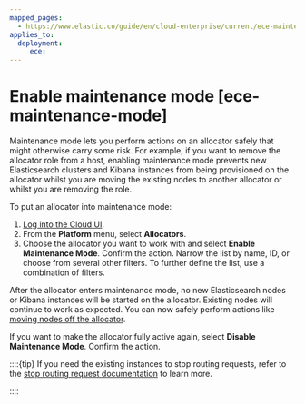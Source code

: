 ```yaml
---
mapped_pages:
  - https://www.elastic.co/guide/en/cloud-enterprise/current/ece-maintenance-mode.html
applies_to:
  deployment:
     ece:
---
```


# Enable maintenance mode [ece-maintenance-mode]

Maintenance mode lets you perform actions on an allocator safely that might otherwise carry some risk. For example, if you want to remove the allocator role from a host, enabling maintenance mode prevents new Elasticsearch clusters and Kibana instances from being provisioned on the allocator whilst you are moving the existing nodes to another allocator or whilst you are removing the role.

To put an allocator into maintenance mode:

1. [Log into the Cloud UI](../../deploy/cloud-enterprise/log-into-cloud-ui.md).
2. From the **Platform** menu, select **Allocators**.
3. Choose the allocator you want to work with and select **Enable Maintenance Mode**. Confirm the action.
   Narrow the list by name, ID, or choose from several other filters. To further define the list, use a combination of filters.

After the allocator enters maintenance mode, no new Elasticsearch nodes or Kibana instances will be started on the allocator. Existing nodes will continue to work as expected. You can now safely perform actions like [moving nodes off the allocator](move-nodes-instances-from-allocators.md).

If you want to make the allocator fully active again, select **Disable Maintenance Mode**. Confirm the action.

::::{tip}
If you need the existing instances to stop routing requests, refer to the [stop routing request documentation](../start-stop-routing-requests.md) to learn more.

::::
